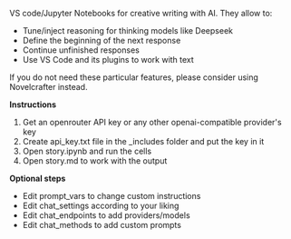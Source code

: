 VS code/Jupyter Notebooks for creative writing with AI. They allow to:
- Tune/inject reasoning for thinking models like Deepseek  
- Define the beginning of the next response  
- Continue unfinished responses  
- Use VS Code and its plugins to work with text

If you do not need these particular features, please consider using Novelcrafter instead.  

**Instructions**
1. Get an openrouter API key or any other openai-compatible provider's key
2. Create api_key.txt file in the _includes folder and put the key in it  
3. Open story.ipynb and run the cells  
4. Open story.md to work with the output  

**Optional steps**
- Edit prompt_vars to change custom instructions  
- Edit chat_settings according to your liking  
- Edit chat_endpoints to add providers/models  
- Edit chat_methods to add custom prompts